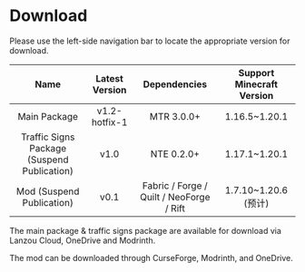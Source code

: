# Download

Please use the left-side navigation bar to locate the appropriate version for download.

|                    Name                     | Latest Version |               Dependencies               | Support Minecraft Version |
| :-----------------------------------------: | :------------: | :--------------------------------------: | :-----------------------: |
|                Main Package                 | v1.2-hotfix-1  |                MTR 3.0.0+                |       1.16.5~1.20.1       |
| Traffic Signs Package (Suspend Publication) |      v1.0      |                NTE 0.2.0+                |       1.17.1~1.20.1       |
|          Mod (Suspend Publication)          |      v0.1      | Fabric / Forge / Quilt / NeoForge / Rift |   1.7.10~1.20.6 (预计)    |

The main package & traffic signs package are available for download via Lanzou Cloud, OneDrive and Modrinth.

The mod can be downloaded through CurseForge, Modrinth, and OneDrive.